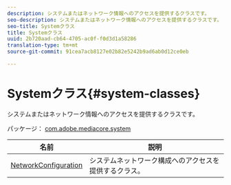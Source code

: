 ```yaml
---
description: システムまたはネットワーク情報へのアクセスを提供するクラスです。
seo-description: システムまたはネットワーク情報へのアクセスを提供するクラスです。
seo-title: Systemクラス
title: Systemクラス
uuid: 2b720aad-cb64-4705-ac0f-f0d3d1a58286
translation-type: tm+mt
source-git-commit: 91cea7acb8127e02b82e5242b9ad6ab0d12ce0eb

---
```



# Systemクラス{#system-classes}

システムまたはネットワーク情報へのアクセスを提供するクラスです。

パッケージ： [com.adobe.mediacore.system](https://help.adobe.com/en_US/primetime/api/psdk/asdoc-dhls_1.4/com/adobe/mediacore/system/package-detail.html)

| 名前 | 説明 |
|---|---|
| [NetworkConfiguration](https://help.adobe.com/en_US/primetime/api/psdk/asdoc-dhls_1.4/com/adobe/mediacore/system/NetworkConfiguration.html) | システムネットワーク構成へのアクセスを提供するクラス。 |

